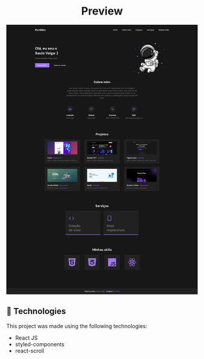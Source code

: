 <div align="center"><h1>Preview</h1></div>

<img src="/src/assets/images/preview.png" alt="preview-image"/>

## 🚀  Technologies

This project was made using the following technologies:

- React JS
- styled-components
- react-scroll
